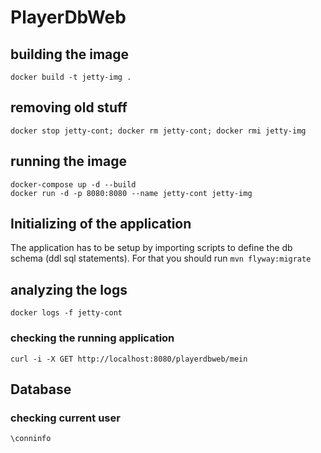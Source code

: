# PlayerDbWeb

## building the image
```
docker build -t jetty-img .
```

## removing old stuff
```
docker stop jetty-cont; docker rm jetty-cont; docker rmi jetty-img
```

## running the image
```
docker-compose up -d --build
docker run -d -p 8080:8080 --name jetty-cont jetty-img
```

## Initializing of the application
The application has to be setup by importing scripts to define the db schema (ddl sql statements). For that
you should run `mvn flyway:migrate`

## analyzing the logs
```
docker logs -f jetty-cont
```

### checking the running application
```
curl -i -X GET http://localhost:8080/playerdbweb/mein
```


## Database

### checking current user
```
\conninfo
```
